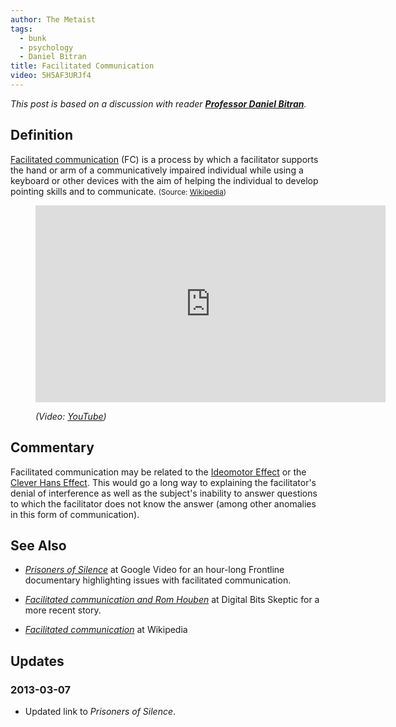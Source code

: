 ```yaml
---
author: The Metaist
tags:
  - bunk
  - psychology
  - Daniel Bitran
title: Facilitated Communication
video: 5H5AF3URJf4
---
```


_This post is based on a discussion with reader
**[Professor Daniel Bitran][daniel-bitran]**._

[daniel-bitran]: http://www.linkedin.com/pub/daniel-bitran/b/989/ba1

## Definition

<div class="entry-summary" markdown="1">

[Facilitated communication][wiki-fc] (FC) is a process by which a facilitator
supports the hand or arm of a communicatively impaired individual while using
a keyboard or other devices with the aim of helping the individual to develop
pointing skills and to communicate.
<small>(Source: [Wikipedia][wiki-fc])</small>

</div>

[wiki-fc]: http://en.wikipedia.org/wiki/Facilitated_communication

<figure markdown="1">

<iframe width="560" height="315"
  src="http://www.youtube.com/embed/{{video}}?rel=0"
  frameborder="0"
  allowfullscreen></iframe>
<figcaption>
  <address markdown="1">

(Video: [YouTube](http://www.youtube.com/watch?v={{video}}))</address>

</figcaption>
</figure><!--more-->

## Commentary

Facilitated communication may be related to the
[Ideomotor Effect](/blog/2010/06/ideomotor-effect.html) or the
[Clever Hans Effect](/blog/2010/01/clever-hans-effect.html).
This would go a long way to explaining the facilitator's denial of interference
as well as the subject's inability to answer questions to which the facilitator
does not know the answer (among other anomalies in this form of communication).

## See Also

- <cite>[Prisoners of Silence][1]</cite>
  at <span class="vcard org fn">Google Video</span>
  for an hour-long <span class="vcard org fn">Frontline</span>
  documentary highlighting issues with facilitated communication.

- <cite>[Facilitated communication and Rom Houben][2]</cite>
  at <span class="vcard org fn">Digital Bits Skeptic</span>
  for a more recent story.

- <cite>[Facilitated communication][wiki-fc]</cite>
  at <span class="vcard org fn">Wikipedia</span>

## Updates

### <span class="rel-date" title="2013-03-07T17:12:00-05:00">2013-03-07</span>

- Updated link to <cite>Prisoners of Silence</cite>.

[1]: http://www.youtube.com/watch?v=HXw8Ksvyt5Y
[2]: https://web.archive.org/web/20131015051032/http://www.dbskeptic.com/2009/12/06/facilitated-communication-and-rom-houben/
